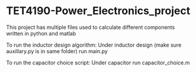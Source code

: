 # TET4190-Power_Electronics_project

This project has multiple files used to calculate different components written in python and matlab

To run the inductor design algorithm:
  Under inductor design (make sure auxillary.py is in same folder)
  run main.py
  
To run the capacitor choice script:
  Under capacitor
  run capacitor_choice.m
  
 
